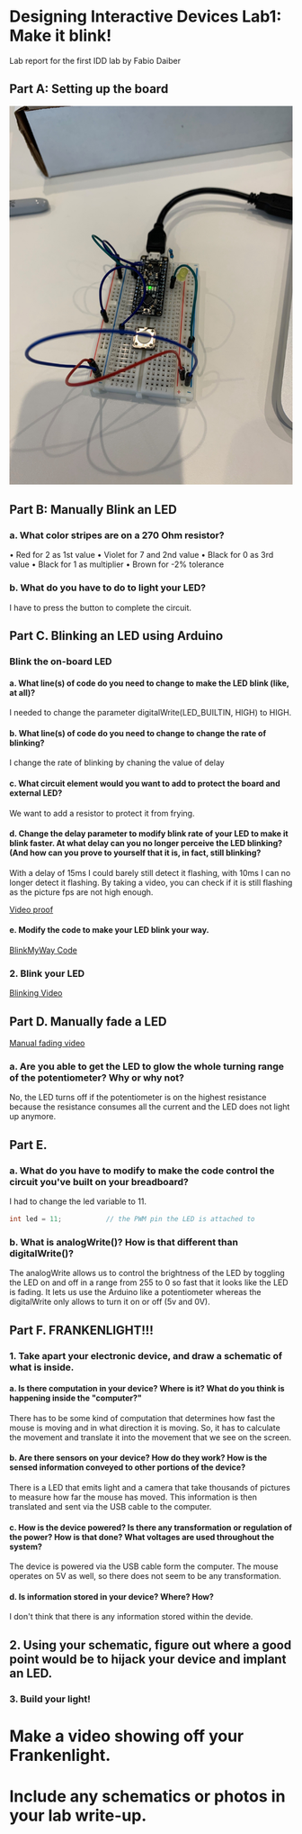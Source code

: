 # Designing Interactive Devices Lab1: Make it blink!

Lab report for the first IDD lab by Fabio Daiber


## Part A: Setting up the board 

![alt text](https://github.com/fpdaiber/IDD_Lab1/blob/master/Overview.jpg)


## Part B: Manually Blink an LED

### a. What color stripes are on a 270 Ohm resistor?
•	Red for 2 as 1st value
•	Violet for 7 and 2nd value
•	Black for 0 as 3rd value
•	Black for 1 as multiplier
•	Brown for -2% tolerance

### b. What do you have to do to light your LED?
I have to press the button to complete the circuit. 


## Part C. Blinking an LED using Arduino 

### Blink the on-board LED

#### a. What line(s) of code do you need to change to make the LED blink (like, at all)?

I needed to change the parameter digitalWrite(LED_BUILTIN, HIGH) to HIGH.

#### b. What line(s) of code do you need to change to change the rate of blinking?

I change the rate of blinking by chaning the value of delay

#### c. What circuit element would you want to add to protect the board and external LED?

We want to add a resistor to protect it from frying. 

#### d. Change the delay parameter to modify blink rate of your LED to make it blink faster. At what delay can you no longer perceive the LED blinking? (And how can you prove to yourself that it is, in fact, still blinking?

With a delay of 15ms I could barely still detect it flashing, with 10ms I can no longer detect it flashing. By taking a video, you can check if it is still flashing as the picture fps are not high enough.

[Video proof](https://drive.google.com/file/d/1rShkwkkIYeimTYln_pymeBtIXzmQfCBs/view?usp=sharing)

#### e. Modify the code to make your LED blink your way.

[BlinkMyWay Code](https://github.com/fpdaiber/IDD_Lab1/blob/master/Blink.ino)


### 2. Blink your LED

[Blinking Video](https://drive.google.com/open?id=1p5HdCCzhhM4NqdbJBKkcWuGO83pM-F91)


## Part D. Manually fade a LED

[Manual fading video](https://drive.google.com/open?id=1eic9VNwoTOcWFWR3KyC3RD8JYtNe1lD9)


### a.	Are you able to get the LED to glow the whole turning range of the potentiometer? Why or why not?
No, the LED turns off if the potentiometer is on the highest resistance because the resistance consumes all the current and the LED does not light up anymore.


## Part E. 

### a. What do you have to modify to make the code control the circuit you've built on your breadboard?

I had to change the led variable to 11.

```C++
int led = 11;           // the PWM pin the LED is attached to
```

### b. What is analogWrite()? How is that different than digitalWrite()?
The analogWrite allows us to control the brightness of the LED by toggling the LED on and off in a range from 255 to 0 so fast that it looks like the LED is fading. It lets us use the Arduino like a potentiometer whereas the digitalWrite only allows to turn it on or off (5v and 0V).


## Part F. FRANKENLIGHT!!!

### 1. Take apart your electronic device, and draw a schematic of what is inside.
#### a. Is there computation in your device? Where is it? What do you think is happening inside the "computer?"

There has to be some kind of computation that determines how fast the mouse is moving and in what direction it is moving. So, it has to calculate the movement and translate it into the movement that we see on the screen.

#### b. Are there sensors on your device? How do they work? How is the sensed information conveyed to other portions of the device?

There is a LED that emits light and a camera that take thousands of pictures to measure how far the mouse has moved. This information is then translated and sent via the USB cable to the computer.

#### c. How is the device powered? Is there any transformation or regulation of the power? How is that done? What voltages are used throughout the system?

The device is powered via the USB cable form the computer. The mouse operates on 5V as well, so there does not seem to be any transformation.

#### d. Is information stored in your device? Where? How?

I don't think that there is any information stored within the devide.

## 2. Using your schematic, figure out where a good point would be to hijack your device and implant an LED.


### 3. Build your light!


# Make a video showing off your Frankenlight.

# Include any schematics or photos in your lab write-up.
